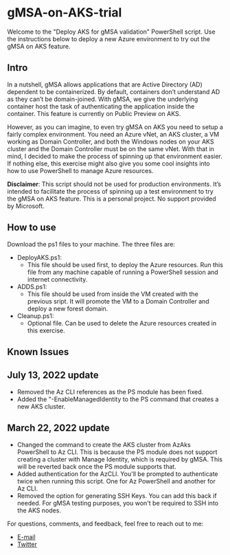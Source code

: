 # gMSA-on-AKS-trial

Welcome to the "Deploy AKS for gMSA validation" PowerShell script. 
Use the instructions below to deploy a new Azure environment to try out the gMSA on AKS feature.

## Intro

In a nutshell, gMSA allows applications that are Active Directory (AD) dependent to be containerized. By default, containers don’t understand AD as they can’t be domain-joined. With gMSA, we give the underlying container host the task of authenticating the application inside the container. This feature is currently on Public Preview on AKS.

However, as you can imagine, to even try gMSA on AKS you need to setup a fairly complex environment. You need an Azure vNet, an AKS cluster, a VM working as Domain Controller, and both the Windows nodes on your AKS cluster and the Domain Controller must be on the same vNet. 
With that in mind, I decided to make the process of spinning up that environment easier. If nothing else, this exercise might also give you some cool insights into how to use PowerShell to manage Azure resources.

**Disclaimer**: This script should not be used for production environments. It’s intended to facilitate the process of spinning up a test environment to try the gMSA on AKS feature. This is a personal project. No support provided by Microsoft.

## How to use

Download the ps1 files to your machine. The three files are:

- DeployAKS.ps1:
  - This file should be used first, to deploy the Azure resources. Run this file from any machine capable of running a PowerShell session and internet connectivity.
- ADDS.ps1:
  - This file should be used from inside the VM created with the previous sript. It will promote the VM to a Domain Controller and deploy a new forest domain.
- Cleanup.ps1:
  - Optional file. Can be used to delete the Azure resources created in this exercise.

## Known Issues

## July 13, 2022 update

- Removed the Az CLI references as the PS module has been fixed.
- Added the "-EnableManagedIdentity to the PS command that creates a new AKS cluster.

## March 22, 2022 update

- Changed the command to create the AKS cluster from AzAks PowerShell to Az CLI. This is because the PS module does not support creating a cluster with Manage Identity, which is required by gMSA. This will be reverted back once the PS module supports that.
- Added authentication for the AzCLI. You'll be prompted to authenticate twice when running this script. One for Az PowerShell and another for Az CLI.
- Removed the option for generating SSH Keys. You can add this back if needed. For gMSA testing purposes, you won't be required to SSH into the AKS nodes.

For questions, comments, and feedback, feel free to reach out to me:

- [E-mail](mailto:viniap@microsoft)
- [Twitter](https://www.twitter.com/vrapolinario)
